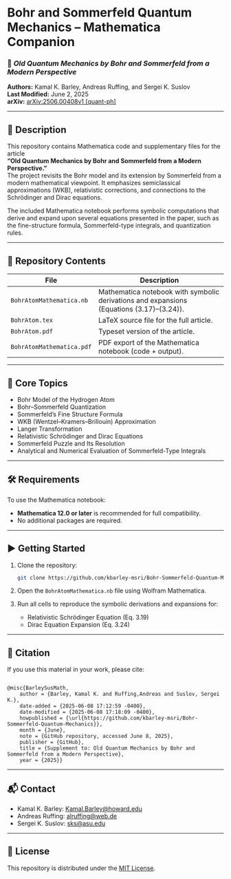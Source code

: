 # Bohr and Sommerfeld Quantum Mechanics – Mathematica Companion

### 📘 *Old Quantum Mechanics by Bohr and Sommerfeld from a Modern Perspective*

**Authors:**  Kamal K. Barley, Andreas Ruffing, and Sergei K. Suslov  
**Last Modified:** June 2, 2025  
**arXiv:** [arXiv:2506.00408v1 [quant-ph]](https://arxiv.org/abs/2506.00408)

---

## 🔬 Description

This repository contains Mathematica code and supplementary files for the article  
**“Old Quantum Mechanics by Bohr and Sommerfeld from a Modern Perspective.”**  
The project revisits the Bohr model and its extension by Sommerfeld from a modern mathematical viewpoint. It emphasizes semiclassical approximations (WKB), relativistic corrections, and connections to the Schrödinger and Dirac equations.

The included Mathematica notebook performs symbolic computations that derive and expand upon several equations presented in the paper, such as the fine-structure formula, Sommerfeld-type integrals, and quantization rules.

---

## 📁 Repository Contents

| File | Description |
|------|-------------|
| `BohrAtomMathematica.nb` | Mathematica notebook with symbolic derivations and expansions (Equations (3.17)–(3.24)). |
| `BohrAtom.tex` | LaTeX source file for the full article. |
| `BohrAtom.pdf` | Typeset version of the article. |
| `BohrAtomMathematica.pdf` | PDF export of the Mathematica notebook (code + output). |

---

## 🧠 Core Topics

- Bohr Model of the Hydrogen Atom
- Bohr–Sommerfeld Quantization
- Sommerfeld’s Fine Structure Formula
- WKB (Wentzel–Kramers–Brillouin) Approximation
- Langer Transformation
- Relativistic Schrödinger and Dirac Equations
- Sommerfeld Puzzle and Its Resolution
- Analytical and Numerical Evaluation of Sommerfeld-Type Integrals

---

## 🛠 Requirements

To use the Mathematica notebook:
- **Mathematica 12.0 or later** is recommended for full compatibility.
- No additional packages are required.

---

## ▶️ Getting Started

1. Clone the repository:
   ```bash
   git clone https://github.com/kbarley-msri/Bohr-Sommerfeld-Quantum-Mechanic.git
   ```

2. Open the `BohrAtomMathematica.nb` file using Wolfram Mathematica.

3. Run all cells to reproduce the symbolic derivations and expansions for:
   - Relativistic Schrödinger Equation (Eq. 3.19)
   - Dirac Equation Expansion (Eq. 3.24)

---

## 📝 Citation

If you use this material in your work, please cite:

```

@misc{BarleySusMath,
	author = {Barley, Kamal K. and Ruffing,Andreas and Suslov, Sergei K.},
	date-added = {2025-06-08 17:12:59 -0400},
	date-modified = {2025-06-08 17:18:09 -0400},
	howpublished = {\url{https://github.com/kbarley-msri/Bohr-Sommerfeld-Quantum-Mechanics}},
	month = {June},
	note = {GitHub repository, accessed June 8, 2025},
	publisher = {GitHub},
	title = {Supplement to: Old Quantum Mechanics by Bohr and Sommerfeld from a Modern Perspective},
	year = {2025}}

```

---

## 📬 Contact

- Kamal K. Barley: [Kamal.Barley@howard.edu](mailto:Kamal.Barley@howard.edu)  
- Andreas Ruffing: [alruffing@web.de](mailto:alruffing@web.de)
- Sergei K. Suslov: [sks@asu.edu](mailto:sks@asu.edu)

---

## 🧾 License

This repository is distributed under the [MIT License](LICENSE).
